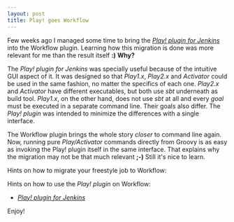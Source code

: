 ```yaml
---
layout: post
title: Play! goes Workflow
---
```


Few weeks ago I managed some time to bring the [*Play! plugin for Jenkins*](/play-plugin-jenkins.html) into the Workflow plugin.
Learning how this migration is done was more relevant for me than the result itself **:)**
**Why?**

The *Play! plugin for Jenkins* was specially useful because of the intuitive GUI aspect of it. It was designed so that *Play1.x*, *Play2.x* and *Activator* could be used in the same fashion, no matter the specifics of each one.
*Play2.x* and *Activator* have different executables, but both use *sbt* underneath as build tool. *Play1.x*, on the other hand, does not use *sbt* at all and every *goal* must be executed in a separate command line. Their goals also differ. The *Play! plugin* was intended to minimize the differences with a single interface.

The Workflow plugin brings the whole story *closer* to command line again. Now, running pure *Play/Activator* commands directly from Groovy is as easy as invoking the Play! plugin itself in the same interface. That explains why the migration may not be that much relevant **;-)** Still it's nice to learn.

Hints on how to migrate your freestyle job to Workflow:


Hints on how to use the *Play! plugin* on Workflow:

 * [*Play! plugin for Jenkins*](/play-plugin-jenkins.html)

Enjoy!